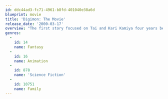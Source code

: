 ```yaml
---
id: ddc44ad3-fc71-4961-b8fd-401040e38a6d
blueprint: movie
title: 'Digimon: The Movie'
release_date: '2000-03-17'
overview: "The first story focused on Tai and Kari Kamiya four years before their adventure in the Digital World. It shows their first encounter with Digimon and what happened to them (as well as the other children). Tai and Kari wake one morning to find a Digi-Egg that came out of their computer the night before and the egg soon hatches, revealing a Botamon. The Digimon then evolves into Koromon and then Agumon (not the same one that became friends with Tai in the series, and yet, somehow, both Koromon and Kari remember each other), who then goes out and unintentionally destroys a good part of the neighborhood with Kari riding on his back. A second Digi-Egg appears in the sky to reveal an evil digimon, Parrotmon. Agumon then Digivolves to Greymon but isn't strong enough to beat Parrotmon and is knocked out. Tai grabs Kari's whistle and wakes up Greymon, who defeats Parrotmon and disappears with him."
genres:
  -
    id: 14
    name: Fantasy
  -
    id: 16
    name: Animation
  -
    id: 878
    name: 'Science Fiction'
  -
    id: 10751
    name: Family
---
```

